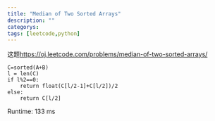 ```yaml
---
title: "Median of Two Sorted Arrays"
description: ""
categorys: 
tags: [leetcode,python]
---
```



这题<https://oj.leetcode.com/problems/median-of-two-sorted-arrays/>

    C=sorted(A+B)
    l = len(C)
    if l%2==0:
        return float(C[l/2-1]+C[l/2])/2
    else:
        return C[l/2]

Runtime: 133 ms